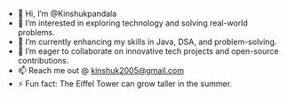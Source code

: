 - 👋 Hi, I’m @Kinshukpandala  
- 👀 I’m interested in exploring technology and solving real-world problems.  
- 🌱 I’m currently enhancing my skills in Java, DSA, and problem-solving.  
- 💞️ I’m eager to collaborate on innovative tech projects and open-source contributions.  
- 📫 Reach me out @ kinshuk2005@gmail.com  
- ⚡ Fun fact: The Eiffel Tower can grow taller in the summer.  


<!---
Kinshukpandala/Kinshukpandala is a ✨ special ✨ repository because its `README.md` (this file) appears on your GitHub profile.
You can click the Preview link to take a look at your changes.
--->
